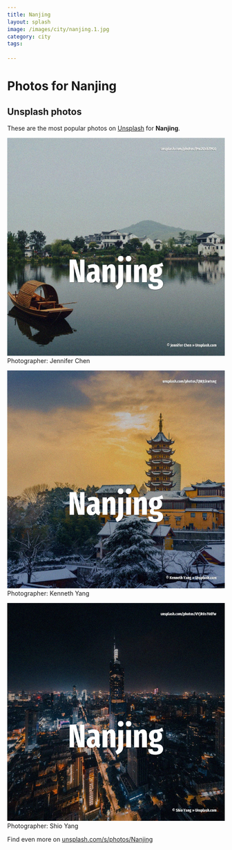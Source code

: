 ```yaml
---
title: Nanjing
layout: splash
image: /images/city/nanjing.1.jpg
category: city
tags:

---
```

# Photos for Nanjing
 
## Unsplash photos
These are the most popular photos on [Unsplash](https://unsplash.com) for **Nanjing**.
 
![Nanjing](/images/city/nanjing.1.jpg)
Photographer:  Jennifer Chen
 
![Nanjing](/images/city/nanjing.2.jpg)
Photographer:  Kenneth Yang
 
![Nanjing](/images/city/nanjing.3.jpg)
Photographer:  Shio Yang
 
Find even more on [unsplash.com/s/photos/Nanjing](https://unsplash.com/s/photos/Nanjing)
 
